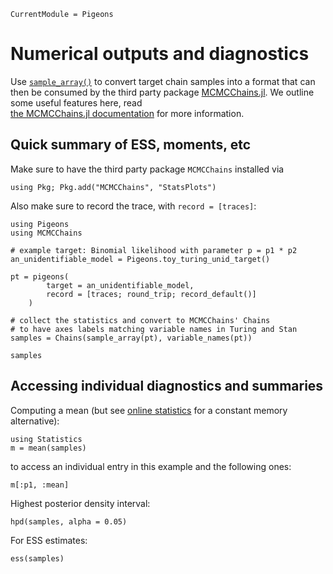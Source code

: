 ```@meta
CurrentModule = Pigeons
```

# Numerical outputs and diagnostics

Use [`sample_array()`](@ref) to convert target chain 
samples into a format that can then be consumed by the 
third party package 
[MCMCChains.jl](https://github.com/TuringLang/MCMCChains.jl). 
We outline some useful features here, read  
[the MCMCChains.jl documentation](https://github.com/TuringLang/MCMCChains.jl) for more information.


## Quick summary of ESS, moments, etc

Make sure to have the third party package `MCMCChains`  installed via 

```
using Pkg; Pkg.add("MCMCChains", "StatsPlots")
```

Also make sure to record the trace, with `record = [traces]`:

```example numerical
using Pigeons
using MCMCChains

# example target: Binomial likelihood with parameter p = p1 * p2
an_unidentifiable_model = Pigeons.toy_turing_unid_target()

pt = pigeons(
        target = an_unidentifiable_model, 
        record = [traces; round_trip; record_default()]
    )

# collect the statistics and convert to MCMCChains' Chains
# to have axes labels matching variable names in Turing and Stan
samples = Chains(sample_array(pt), variable_names(pt))

samples
```

## Accessing individual diagnostics and summaries

Computing a mean 
(but see [online statistics](output-online.html) for 
a constant memory alternative):

```example numerical
using Statistics 
m = mean(samples)
```

to access an individual entry in this example and the following ones:

```example numerical
m[:p1, :mean]
```

Highest posterior density interval:

```example numerical
hpd(samples, alpha = 0.05)
```

For ESS estimates:

```example numerical
ess(samples)
```